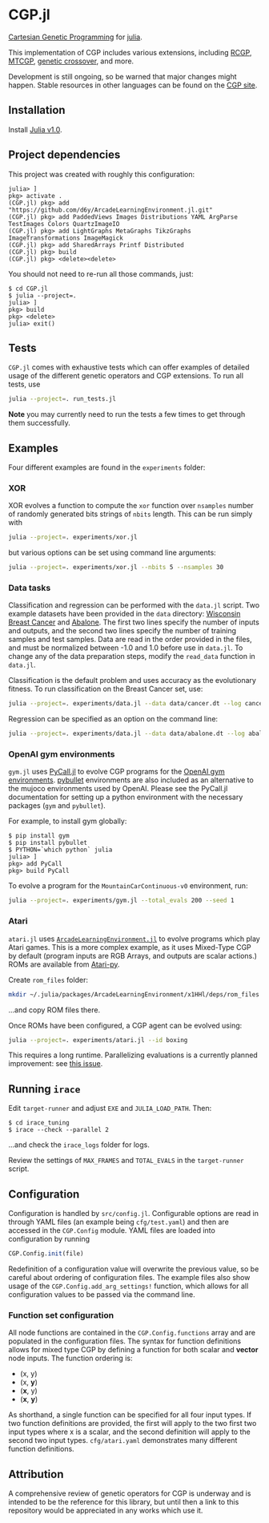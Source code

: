 # CGP.jl

[Cartesian Genetic Programming](http://www.cartesiangp.co.uk/) for
[julia](http://julialang.org/).

This implementation of CGP includes various extensions,
including
[RCGP](http://citeseerx.ist.psu.edu/viewdoc/download?doi=10.1.1.667.5178&rep=rep1&type=pdf),
[MTCGP](https://www.researchgate.net/profile/Juxi_Leitner/publication/224041240_MT-CGP_Mixed_type_cartesian_genetic_programming/links/0912f50535e6484c67000000/MT-CGP-Mixed-type-cartesian-genetic-programming.pdf),
[genetic crossover](https://s3.amazonaws.com/academia.edu.documents/43944049/A_new_crossover_technique_for_Cartesian_20160321-16124-j8wfpv.pdf?AWSAccessKeyId=AKIAIWOWYYGZ2Y53UL3A&Expires=1528918353&Signature=wWWo8mJebTDPVuSCUYL7303G7ME%3D&response-content-disposition=inline%3B%20filename%3DA_new_crossover_technique_for_Cartesian.pdf),
and more.

Development is still ongoing, so be warned that major changes might happen.
Stable resources in other languages can be found on
the [CGP site](https://www.cartesiangp.com/).

## Installation

Install [Julia v1.0](https://julialang.org/downloads/).

## Project dependencies

This project was created with roughly this configuration:

```julialang
julia> ]
pkg> activate .
(CGP.jl) pkg> add "https://github.com/d6y/ArcadeLearningEnvironment.jl.git"
(CGP.jl) pkg> add PaddedViews Images Distributions YAML ArgParse TestImages Colors QuartzImageIO
(CGP.jl) pkg> add LightGraphs MetaGraphs TikzGraphs ImageTransformations ImageMagick
(CGP.jl) pkg> add SharedArrays Printf Distributed
(CGP.jl) pkg> build
(CGP.jl) pkg> <delete><delete>
```

You should not need to re-run all those commands, just:

```
$ cd CGP.jl
$ julia --project=.
julia> ]
pkg> build
pkg> <delete>
julia> exit()
```

## Tests

`CGP.jl` comes with exhaustive tests which can offer examples of detailed usage
of the different genetic operators and CGP extensions. To run all tests, use

```bash
julia --project=. run_tests.jl
```

**Note** you may currently need to run the tests a few times to get through them successfully.

## Examples

Four different examples are found in the `experiments` folder:

### XOR

XOR evolves a function to compute the `xor` function over `nsamples` number of
randomly generated bits strings of `nbits` length. This can be run simply with

```bash
julia --project=. experiments/xor.jl
```

but various options can be set using command line arguments:

```bash
julia --project=. experiments/xor.jl --nbits 5 --nsamples 30
```

### Data tasks

Classification and regression can be performed with the `data.jl` script. Two
example datasets have been provided in the `data`
directory:
[Wisconsin Breast Cancer](https://archive.ics.uci.edu/ml/datasets/Breast+Cancer+Wisconsin+(Diagnostic))
and [Abalone](http://archive.ics.uci.edu/ml/datasets/Abalone). The first two
lines specify the number of inputs and outputs, and the second two lines specify
the number of training samples and test samples. Data are read in the order
provided in the files, and must be normalized between -1.0 and 1.0 before use in
`data.jl`. To change any of the data preparation steps, modify the `read_data`
function in `data.jl`.

Classification is the default problem and uses accuracy as the evolutionary
fitness. To run classification on the Breast Cancer set, use:

```bash
julia --project=. experiments/data.jl --data data/cancer.dt --log cancer.log
```

Regression can be specified as an option on the command line:

```bash
julia --project=. experiments/data.jl --data data/abalone.dt --log abalone.log --fitness regression
```

### OpenAI gym environments

`gym.jl` uses [PyCall.jl](https://github.com/JuliaPy/PyCall.jl) to evolve CGP
programs for the
[OpenAI gym environments](https://gym.openai.com/envs/).
[pybullet](https://github.com/bulletphysics/bullet3) environments are also
included as an alternative to the mujoco environments used by OpenAI. Please see
the PyCall.jl documentation for setting up a python environment with the
necessary packages (`gym` and `pybullet`).

For example, to install gym globally:

```
$ pip install gym
$ pip install pybullet
$ PYTHON=`which python` julia
julia> ]
pkg> add PyCall
pkg> build PyCall
```

To evolve a program for the `MountainCarContinuous-v0` environment, run:

```bash
julia --project=. experiments/gym.jl --total_evals 200 --seed 1
```

### Atari

`atari.jl`
uses
[`ArcadeLearningEnvironment.jl`](https://github.com/nowozin/ArcadeLearningEnvironment.jl)
to evolve programs which play Atari games. This is a more complex example, as it
uses Mixed-Type CGP by default (program inputs are RGB Arrays, and outputs are
scalar actions.) ROMs are available from
[Atari-py](https://github.com/openai/atari-py/tree/master/atari_py/atari_roms).

Create `rom_files` folder:

```bash
mkdir ~/.julia/packages/ArcadeLearningEnvironment/x1HHl/deps/rom_files
```

...and copy ROM files there.

Once ROMs have been configured, a CGP agent can be evolved using:

```bash
julia --project=. experiments/atari.jl --id boxing
```

This requires a long runtime. Parallelizing evaluations is a currently planned
improvement: see [this issue](https://github.com/d9w/CGP.jl/issues/2).

## Running `irace`

Edit `target-runner` and adjust `EXE` and `JULIA_LOAD_PATH`. Then:

```
$ cd irace_tuning
$ irace --check --parallel 2
```

...and check the `irace_logs` folder for logs.

Review the settings of `MAX_FRAMES` and `TOTAL_EVALS` in the `target-runner` script.


## Configuration

Configuration is handled by `src/config.jl`. Configurable options are read in
through YAML files (an example being `cfg/test.yaml`) and then are accessed in
the `CGP.Config` module. YAML files are loaded into configuration by running

```julia
CGP.Config.init(file)
```

Redefinition of a configuration value will overwrite the previous value, so be
careful about ordering of configuration files. The example files also show usage
of the `CGP.Config.add_arg_settings!` function, which allows for all
configuration values to be passed via the command line.

### Function set configuration

All node functions are contained in the `CGP.Config.functions` array and are
populated in the configuration files. The syntax for function definitions allows
for mixed type CGP by defining a function for both scalar and **vector** node
inputs. The function ordering is:

- (x, y)
- (x, **y**)
- (**x**, y)
- (**x**, **y**)

As shorthand, a single function can be specified for all four input types. If
two function definitions are provided, the first will apply to the two first two
input types where x is a scalar, and the second definition will apply to the
second two input types. `cfg/atari.yaml` demonstrates many different function
definitions.

## Attribution

A comprehensive review of genetic operators for CGP is underway and is intended
to be the reference for this library, but until then a link to this repository
would be appreciated in any works which use it.
